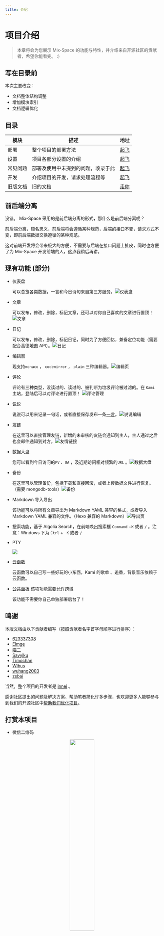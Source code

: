 ```yaml
---
title: 介绍
---
```


# 项目介绍

> 本章将会为您展示 Mix-Space 的功能与特性，并介绍来自开源社区的贡献者，希望你能看完。 :)

## 写在目录前

本次主要改变：

- 文档整体结构调整
- 增加模块索引
- 文档逻辑优化

## 目录

| 模块     | 描述                               | 地址                                                     |
| -------- | ---------------------------------- | -------------------------------------------------------- |
| 部署     | 整个项目的部署方法                 | [起飞](/deploy/)                                   |
| 设置     | 项目各部分设置的介绍               | [起飞](/options/)                                        |
| 常见问题 | 部署及使用中未提到的问题，收录于此 | [起飞](/help/)                                           |
| 开发     | 介绍项目的开发，请求处理流程等     | [起飞](/dev/)                                            |
| 旧版文档 | 旧的文档                           | [走你](https://github.com/mx-space/docs-legacy/tree/master/old) |

## 前后端分离

没错， Mix-Space 采用的是前后端分离的形式，那什么是前后端分离呢？

前后端分离，顾名思义，前后端将会遵循某种规范，后端的接口不变，请求方式不变，即前后端数据交换遵循的某种规范。

这对前端开发将会带来极大的方便，不需要与后端在接口问题上扯皮，同时也方便了为 Mix-Space 开发前端的人，这点我稍后再讲。

## 现有功能 (部分)

- 仪表盘

  可以总览各类数据，一言和今日诗句来自第三方服务。![仪表盘](https://fastly.jsdelivr.net/gh/mx-space/docs-images@latest/images/V0BRMI.png)

- 文章

  可以发布，修改，删除，标记文章，还可以对你自己喜欢的文章进行置顶！![文章](https://fastly.jsdelivr.net/gh/mx-space/docs-images@latest/images/Vd1kAW.png) 

- 日记

  可以发布，修改，删除，标记日记，同时为了方便回忆，兼备定位功能（需要配合高德地图 API）。![日记](https://fastly.jsdelivr.net/gh/mx-space/docs-images@latest/images/mAwG4T.png)

- 编辑器

  现支持`monaco` ， `codemirror`  ， `plain` 三种编辑器。![编辑页](https://fastly.jsdelivr.net/gh/mx-space/docs-images@latest/images/ROaydk.png)

- 评论

  评论有三种类型，没读过的、读过的、被判断为垃圾评论被过滤的。在 `Kami` 主站，登陆后可以对评论进行置顶！ ![评论管理](https://fastly.jsdelivr.net/gh/mx-space/docs-images@latest/images/oNhuO0.png)

- 说说

  说说可以用来记录一句话，或者直接保存发布一条[一言](https://hitokoto.cn/)。![说说编辑](https://fastly.jsdelivr.net/gh/mx-space/docs-images@latest/images/gMs43j.png)

- 友链

  在这里可以直接管理友链，新增的未审核的友链会通知到主人，主人通过之后也会邮件通知到对方。![友情链接](https://fastly.jsdelivr.net/gh/mx-space/docs-images@latest/images/server-links.png)

- 数据大盘

  您可以看到今日访问的`PV` 、`UA` ，及近期访问相对频繁的`URL` 。![数据大盘](https://fastly.jsdelivr.net/gh/mx-space/docs-images@latest/images/2ke5KU.png)

- 备份

  在这里可以管理备份，包括下载和直接回滚，或者上传数据文件进行恢复。（需要 mongodb-tools）![备份](https://fastly.jsdelivr.net/gh/mx-space/docs-images@latest/images/cTOSl.png)

- Markdown 导入导出

  该功能可以将所有文章导出为 Markdown YAML 兼容的格式，或者导入 Markdown YAML 兼容的文件。（Hexo 兼容的 Markdown）![导出页](https://fastly.jsdelivr.net/gh/mx-space/docs-images@latest/images/server-md.png)

- 搜索功能，基于 Algolia Search，在前端唤出搜索框 `Command` +`K` 或者 `/` 。注意：Windows 下为 `Ctrl` + ` K` 或者 `/`

- PTY

  ![](https://user-images.githubusercontent.com/41265413/153223043-b211b0b8-977d-474e-8b51-80f77624dd75.jpg)

- [云函数](https://github.com/mx-space/mx-server/blob/master/src/modules/serverless/serverless.readme.md)
  
  云函数可以自己写一些好玩的小东西，Kami 的歌单 、追番，背景音乐依赖于云函数。
  
- [公共面板](https://mx.shizuri.net) 该项功能需要允许跨域

  该功能不需要你自己单独部署后台了！

## 鸣谢

本版文档由以下贡献者编写（按照贡献者名字首字母顺序进行排序）：

- [623337308](https://blog.cqsjyz.com)
- [Elmge](https://github.com/Elmge)
- [喵二](https://www.miaoer.xyz)
- [Sayyiku](https://github.com/Sayyiku)
- [Timochan](https://www.timochan.cn)
- [Wibus](https://github.com/wibus-wee)
- [wuhang2003](https://github.com/wuhang2003)
- [zsbai](https://github.com/zsbai)

当然，整个项目的开发者是 [innei](https://innei.ren) 。

感谢社区提出的问题及解决方案、帮助笔者简化许多步骤，也欢迎更多人能够参与到我们的开源社区中[帮助我们优化项目](https://github.com/mx-space)。

## 打赏本项目

- 微信二维码

<div align="center">
<img src="https://cdn.jsdelivr.net/gh/Innei/img-bed@master/20191211132347.png" style="width:40%;" />
</div>
